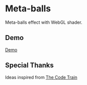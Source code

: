 # Meta-balls

Meta-balls effect with WebGL shader.

## Demo
[Demo](https://lingyanzhou.github.io/SomeGenerativeArt/MetaBalls-sl/)

## Special Thanks
Ideas inspired from [The Code Train](https://www.youtube.com/watch?v=cl-mHFCGzYk)
